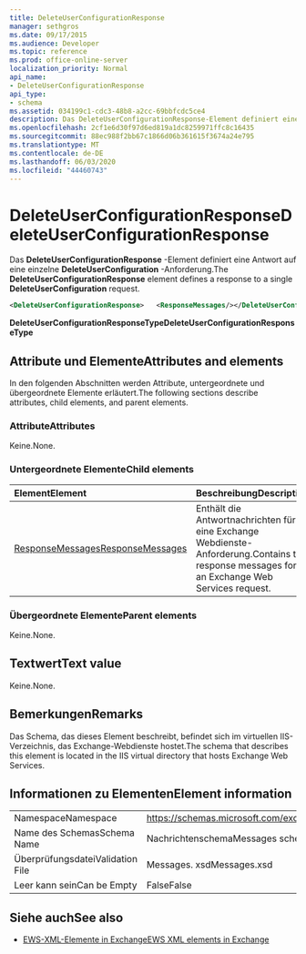 ```yaml
---
title: DeleteUserConfigurationResponse
manager: sethgros
ms.date: 09/17/2015
ms.audience: Developer
ms.topic: reference
ms.prod: office-online-server
localization_priority: Normal
api_name:
- DeleteUserConfigurationResponse
api_type:
- schema
ms.assetid: 034199c1-cdc3-48b8-a2cc-69bbfcdc5ce4
description: Das DeleteUserConfigurationResponse-Element definiert eine Antwort auf eine einzelne DeleteUserConfiguration-Anforderung.
ms.openlocfilehash: 2cf1e6d30f97d6ed819a1dc8259971ffc8c16435
ms.sourcegitcommit: 88ec988f2bb67c1866d06b361615f3674a24e795
ms.translationtype: MT
ms.contentlocale: de-DE
ms.lasthandoff: 06/03/2020
ms.locfileid: "44460743"
---
```

# <a name="deleteuserconfigurationresponse"></a><span data-ttu-id="54c2d-103">DeleteUserConfigurationResponse</span><span class="sxs-lookup"><span data-stu-id="54c2d-103">DeleteUserConfigurationResponse</span></span>

<span data-ttu-id="54c2d-104">Das **DeleteUserConfigurationResponse** -Element definiert eine Antwort auf eine einzelne **DeleteUserConfiguration** -Anforderung.</span><span class="sxs-lookup"><span data-stu-id="54c2d-104">The **DeleteUserConfigurationResponse** element defines a response to a single **DeleteUserConfiguration** request.</span></span> 
  
```xml
<DeleteUserConfigurationResponse>   <ResponseMessages/></DeleteUserConfigurationResponse>
```

 <span data-ttu-id="54c2d-105">**DeleteUserConfigurationResponseType**</span><span class="sxs-lookup"><span data-stu-id="54c2d-105">**DeleteUserConfigurationResponseType**</span></span>
## <a name="attributes-and-elements"></a><span data-ttu-id="54c2d-106">Attribute und Elemente</span><span class="sxs-lookup"><span data-stu-id="54c2d-106">Attributes and elements</span></span>

<span data-ttu-id="54c2d-107">In den folgenden Abschnitten werden Attribute, untergeordnete und übergeordnete Elemente erläutert.</span><span class="sxs-lookup"><span data-stu-id="54c2d-107">The following sections describe attributes, child elements, and parent elements.</span></span>
  
### <a name="attributes"></a><span data-ttu-id="54c2d-108">Attribute</span><span class="sxs-lookup"><span data-stu-id="54c2d-108">Attributes</span></span>

<span data-ttu-id="54c2d-109">Keine.</span><span class="sxs-lookup"><span data-stu-id="54c2d-109">None.</span></span>
  
### <a name="child-elements"></a><span data-ttu-id="54c2d-110">Untergeordnete Elemente</span><span class="sxs-lookup"><span data-stu-id="54c2d-110">Child elements</span></span>

|<span data-ttu-id="54c2d-111">**Element**</span><span class="sxs-lookup"><span data-stu-id="54c2d-111">**Element**</span></span>|<span data-ttu-id="54c2d-112">**Beschreibung**</span><span class="sxs-lookup"><span data-stu-id="54c2d-112">**Description**</span></span>|
|:-----|:-----|
|[<span data-ttu-id="54c2d-113">ResponseMessages</span><span class="sxs-lookup"><span data-stu-id="54c2d-113">ResponseMessages</span></span>](responsemessages.md) <br/> |<span data-ttu-id="54c2d-114">Enthält die Antwortnachrichten für eine Exchange Webdienste-Anforderung.</span><span class="sxs-lookup"><span data-stu-id="54c2d-114">Contains the response messages for an Exchange Web Services request.</span></span>  <br/> |
   
### <a name="parent-elements"></a><span data-ttu-id="54c2d-115">Übergeordnete Elemente</span><span class="sxs-lookup"><span data-stu-id="54c2d-115">Parent elements</span></span>

<span data-ttu-id="54c2d-116">Keine.</span><span class="sxs-lookup"><span data-stu-id="54c2d-116">None.</span></span>
  
## <a name="text-value"></a><span data-ttu-id="54c2d-117">Textwert</span><span class="sxs-lookup"><span data-stu-id="54c2d-117">Text value</span></span>

<span data-ttu-id="54c2d-118">Keine.</span><span class="sxs-lookup"><span data-stu-id="54c2d-118">None.</span></span>
  
## <a name="remarks"></a><span data-ttu-id="54c2d-119">Bemerkungen</span><span class="sxs-lookup"><span data-stu-id="54c2d-119">Remarks</span></span>

<span data-ttu-id="54c2d-120">Das Schema, das dieses Element beschreibt, befindet sich im virtuellen IIS-Verzeichnis, das Exchange-Webdienste hostet.</span><span class="sxs-lookup"><span data-stu-id="54c2d-120">The schema that describes this element is located in the IIS virtual directory that hosts Exchange Web Services.</span></span>
  
## <a name="element-information"></a><span data-ttu-id="54c2d-121">Informationen zu Elementen</span><span class="sxs-lookup"><span data-stu-id="54c2d-121">Element information</span></span>

|||
|:-----|:-----|
|<span data-ttu-id="54c2d-122">Namespace</span><span class="sxs-lookup"><span data-stu-id="54c2d-122">Namespace</span></span>  <br/> |https://schemas.microsoft.com/exchange/services/2006/messages  <br/> |
|<span data-ttu-id="54c2d-123">Name des Schemas</span><span class="sxs-lookup"><span data-stu-id="54c2d-123">Schema Name</span></span>  <br/> |<span data-ttu-id="54c2d-124">Nachrichtenschema</span><span class="sxs-lookup"><span data-stu-id="54c2d-124">Messages schema</span></span>  <br/> |
|<span data-ttu-id="54c2d-125">Überprüfungsdatei</span><span class="sxs-lookup"><span data-stu-id="54c2d-125">Validation File</span></span>  <br/> |<span data-ttu-id="54c2d-126">Messages. xsd</span><span class="sxs-lookup"><span data-stu-id="54c2d-126">Messages.xsd</span></span>  <br/> |
|<span data-ttu-id="54c2d-127">Leer kann sein</span><span class="sxs-lookup"><span data-stu-id="54c2d-127">Can be Empty</span></span>  <br/> |<span data-ttu-id="54c2d-128">False</span><span class="sxs-lookup"><span data-stu-id="54c2d-128">False</span></span>  <br/> |
   
## <a name="see-also"></a><span data-ttu-id="54c2d-129">Siehe auch</span><span class="sxs-lookup"><span data-stu-id="54c2d-129">See also</span></span>

- [<span data-ttu-id="54c2d-130">EWS-XML-Elemente in Exchange</span><span class="sxs-lookup"><span data-stu-id="54c2d-130">EWS XML elements in Exchange</span></span>](ews-xml-elements-in-exchange.md)

